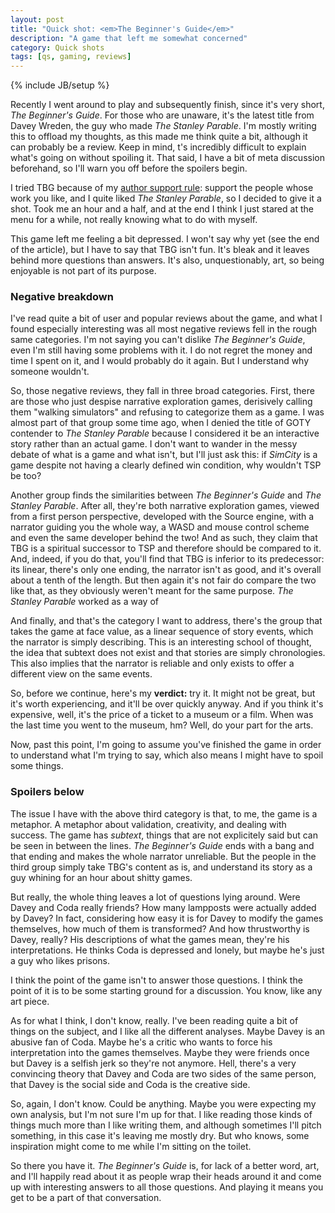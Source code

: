 ```yaml
---
layout: post
title: "Quick shot: <em>The Beginner's Guide</em>"
description: "A game that left me somewhat concerned"
category: Quick shots
tags: [qs, gaming, reviews]
---
```

{% include JB/setup %}

Recently I went around to play and subsequently finish, since it's very short, _The Beginner's Guide_. For those who are unaware, it's the latest title from Davey Wreden, the guy who made _The Stanley Parable_. I'm mostly writing this to offload my thoughts, as this made me think quite a bit, although it can probably be a review. Keep in mind, t's incredibly difficult to explain what's going on without spoiling it. That said, I have a bit of meta discussion beforehand, so I'll warn you off before the spoilers begin.

<!-- more -->

I tried TBG because of my [author support rule](http://deliriumcorp.com/2015/09/30/on-the-subject-of-author-support/): support the people whose work you like, and I quite liked _The Stanley Parable_, so I decided to give it a shot. Took me an hour and a half, and at the end I think I just stared at the menu for a while, not really knowing what to do with myself.

This game left me feeling a bit depressed. I won't say why yet (see the end of the article), but I have to say that TBG isn't fun. It's bleak and it leaves behind more questions than answers. It's also, unquestionably, art, so being enjoyable is not part of its purpose.

### Negative breakdown

I've read quite a bit of user and popular reviews about the game, and what I found especially interesting was all most negative reviews fell in the rough same categories. I'm not saying you can't dislike _The Beginner's Guide_, even I'm still having some problems with it. I do not regret the money and time I spent on it, and I would probably do it again. But I understand why someone wouldn't.

So, those negative reviews, they fall in three broad categories. First, there are those who just despise narrative exploration games, derisively calling them "walking simulators" and refusing to categorize them as a game. I was almost part of that group some time ago, when I denied the title of GOTY contender to _The Stanley Parable_ because I considered it be an interactive story rather than an actual game. I don't want to wander in the messy debate of what is a game and what isn't, but I'll just ask this: if _SimCity_ is a game despite not having a clearly defined win condition, why wouldn't TSP be too?

Another group finds the similarities between _The Beginner's Guide_ and _The Stanley Parable_. After all, they're both narrative exploration games, viewed from a first person perspective, developed with the Source engine, with a narrator guiding you the whole way, a WASD and mouse control scheme and even the same developer behind the two! And as such, they claim that TBG is a spiritual successor to TSP and therefore should be compared to it. And, indeed, if you do that, you'll find that TBG is inferior to its predecessor: its linear, there's only one ending, the narrator isn't as good, and it's overall about a tenth of the length. But then again it's not fair do compare the two like that, as they obviously weren't meant for the same purpose. _The Stanley Parable_ worked as a way of 

And finally, and that's the category I want to address, there's the group that takes the game at face value, as a linear sequence of story events, which the narrator is simply describing. This is an interesting school of thought, the idea that subtext does not exist and that stories are simply chronologies. This also implies that the narrator is reliable and only exists to offer a different view on the same events.

So, before we continue, here's my **verdict:** try it. It might not be great, but it's worth experiencing, and it'll be over quickly anyway. And if you think it's expensive, well, it's the price of a ticket to a museum or a film. When was the last time you went to the museum, hm? Well, do your part for the arts.

Now, past this point, I'm going to assume you've finished the game in order to understand what I'm trying to say, which also means I might have to spoil some things. 

### Spoilers below

The issue I have with the above third category is that, to me, the game is a metaphor. A metaphor about validation, creativity, and dealing with success. The game has _subtext_, things that are not explicitely said but can be seen in between the lines. _The Beginner's Guide_ ends with a bang and that ending and makes the whole narrator unreliable. But the people in the third group simply take TBG's content as is, and  understand its story as a guy whining for an hour about shitty games.

But really, the whole thing leaves a lot of questions lying around. Were Davey and Coda really friends? How many lampposts were actually added by Davey? In fact, considering how easy it is for Davey to modify the games themselves, how much of them is transformed? And how thrustworthy is Davey, really? His descriptions of what the games mean, they're his interpretations. He thinks Coda is depressed and lonely, but maybe he's just a guy who likes prisons.

I think the point of the game isn't to answer those questions. I think the point of it is to be some starting ground for a discussion. You know, like any art piece. 

As for what I think, I don't know, really. I've been reading quite a bit of things on the subject, and I like all the different analyses. Maybe Davey is an abusive fan of Coda. Maybe he's a critic who wants to force his interpretation into the games themselves. Maybe they were friends once but Davey is a selfish jerk so they're not anymore. Hell, there's a very convincing theory that Davey and Coda are two sides of the same person, that Davey is the social side and Coda is the creative side. 

So, again, I don't know. Could be anything. Maybe you were expecting my own analysis, but I'm not sure I'm up for that. I like reading those kinds of things much more than I like writing them, and although sometimes I'll pitch something, in this case it's leaving me mostly dry. But who knows, some inspiration might come to me while I'm sitting on the toilet.

So there you have it. _The Beginner's Guide_ is, for lack of a better word, art, and I'll happily read about it as people wrap their heads around it and come up with interesting answers to all those questions. And playing it means you get to be a part of that conversation.